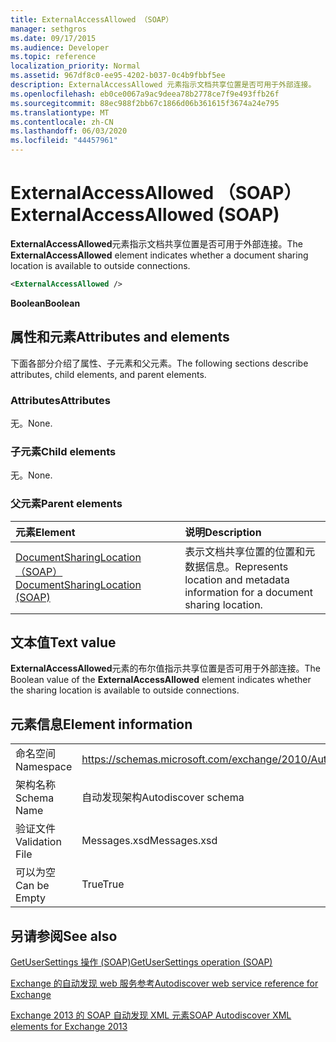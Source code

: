 ```yaml
---
title: ExternalAccessAllowed （SOAP）
manager: sethgros
ms.date: 09/17/2015
ms.audience: Developer
ms.topic: reference
localization_priority: Normal
ms.assetid: 967df8c0-ee95-4202-b037-0c4b9fbbf5ee
description: ExternalAccessAllowed 元素指示文档共享位置是否可用于外部连接。
ms.openlocfilehash: eb0ce0067a9ac9deea78b2778ce7f9e493ffb26f
ms.sourcegitcommit: 88ec988f2bb67c1866d06b361615f3674a24e795
ms.translationtype: MT
ms.contentlocale: zh-CN
ms.lasthandoff: 06/03/2020
ms.locfileid: "44457961"
---
```

# <a name="externalaccessallowed-soap"></a><span data-ttu-id="82d8f-103">ExternalAccessAllowed （SOAP）</span><span class="sxs-lookup"><span data-stu-id="82d8f-103">ExternalAccessAllowed (SOAP)</span></span>

<span data-ttu-id="82d8f-104">**ExternalAccessAllowed**元素指示文档共享位置是否可用于外部连接。</span><span class="sxs-lookup"><span data-stu-id="82d8f-104">The **ExternalAccessAllowed** element indicates whether a document sharing location is available to outside connections.</span></span> 
  
```XML
<ExternalAccessAllowed /> 
```

 <span data-ttu-id="82d8f-105">**Boolean**</span><span class="sxs-lookup"><span data-stu-id="82d8f-105">**Boolean**</span></span>
## <a name="attributes-and-elements"></a><span data-ttu-id="82d8f-106">属性和元素</span><span class="sxs-lookup"><span data-stu-id="82d8f-106">Attributes and elements</span></span>

<span data-ttu-id="82d8f-107">下面各部分介绍了属性、子元素和父元素。</span><span class="sxs-lookup"><span data-stu-id="82d8f-107">The following sections describe attributes, child elements, and parent elements.</span></span>
  
### <a name="attributes"></a><span data-ttu-id="82d8f-108">Attributes</span><span class="sxs-lookup"><span data-stu-id="82d8f-108">Attributes</span></span>

<span data-ttu-id="82d8f-109">无。</span><span class="sxs-lookup"><span data-stu-id="82d8f-109">None.</span></span>
  
### <a name="child-elements"></a><span data-ttu-id="82d8f-110">子元素</span><span class="sxs-lookup"><span data-stu-id="82d8f-110">Child elements</span></span>

<span data-ttu-id="82d8f-111">无。</span><span class="sxs-lookup"><span data-stu-id="82d8f-111">None.</span></span>
  
### <a name="parent-elements"></a><span data-ttu-id="82d8f-112">父元素</span><span class="sxs-lookup"><span data-stu-id="82d8f-112">Parent elements</span></span>

|<span data-ttu-id="82d8f-113">**元素**</span><span class="sxs-lookup"><span data-stu-id="82d8f-113">**Element**</span></span>|<span data-ttu-id="82d8f-114">**说明**</span><span class="sxs-lookup"><span data-stu-id="82d8f-114">**Description**</span></span>|
|:-----|:-----|
|[<span data-ttu-id="82d8f-115">DocumentSharingLocation （SOAP）</span><span class="sxs-lookup"><span data-stu-id="82d8f-115">DocumentSharingLocation (SOAP)</span></span>](documentsharinglocation-soap.md) <br/> |<span data-ttu-id="82d8f-116">表示文档共享位置的位置和元数据信息。</span><span class="sxs-lookup"><span data-stu-id="82d8f-116">Represents location and metadata information for a document sharing location.</span></span>  <br/> |
   
## <a name="text-value"></a><span data-ttu-id="82d8f-117">文本值</span><span class="sxs-lookup"><span data-stu-id="82d8f-117">Text value</span></span>

<span data-ttu-id="82d8f-118">**ExternalAccessAllowed**元素的布尔值指示共享位置是否可用于外部连接。</span><span class="sxs-lookup"><span data-stu-id="82d8f-118">The Boolean value of the **ExternalAccessAllowed** element indicates whether the sharing location is available to outside connections.</span></span> 
  
## <a name="element-information"></a><span data-ttu-id="82d8f-119">元素信息</span><span class="sxs-lookup"><span data-stu-id="82d8f-119">Element information</span></span>

|||
|:-----|:-----|
|<span data-ttu-id="82d8f-120">命名空间</span><span class="sxs-lookup"><span data-stu-id="82d8f-120">Namespace</span></span>  <br/> |https://schemas.microsoft.com/exchange/2010/Autodiscover  <br/> |
|<span data-ttu-id="82d8f-121">架构名称</span><span class="sxs-lookup"><span data-stu-id="82d8f-121">Schema Name</span></span>  <br/> |<span data-ttu-id="82d8f-122">自动发现架构</span><span class="sxs-lookup"><span data-stu-id="82d8f-122">Autodiscover schema</span></span>  <br/> |
|<span data-ttu-id="82d8f-123">验证文件</span><span class="sxs-lookup"><span data-stu-id="82d8f-123">Validation File</span></span>  <br/> |<span data-ttu-id="82d8f-124">Messages.xsd</span><span class="sxs-lookup"><span data-stu-id="82d8f-124">Messages.xsd</span></span>  <br/> |
|<span data-ttu-id="82d8f-125">可以为空</span><span class="sxs-lookup"><span data-stu-id="82d8f-125">Can be Empty</span></span>  <br/> |<span data-ttu-id="82d8f-126">True</span><span class="sxs-lookup"><span data-stu-id="82d8f-126">True</span></span>  <br/> |
   
## <a name="see-also"></a><span data-ttu-id="82d8f-127">另请参阅</span><span class="sxs-lookup"><span data-stu-id="82d8f-127">See also</span></span>



[<span data-ttu-id="82d8f-128">GetUserSettings 操作 (SOAP)</span><span class="sxs-lookup"><span data-stu-id="82d8f-128">GetUserSettings operation (SOAP)</span></span>](getusersettings-operation-soap.md)


[<span data-ttu-id="82d8f-129">Exchange 的自动发现 web 服务参考</span><span class="sxs-lookup"><span data-stu-id="82d8f-129">Autodiscover web service reference for Exchange</span></span>](autodiscover-web-service-reference-for-exchange.md)
  
[<span data-ttu-id="82d8f-130">Exchange 2013 的 SOAP 自动发现 XML 元素</span><span class="sxs-lookup"><span data-stu-id="82d8f-130">SOAP Autodiscover XML elements for Exchange 2013</span></span>](soap-autodiscover-xml-elements-for-exchange-2013.md)

